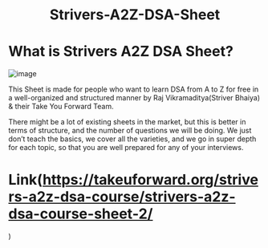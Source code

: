 <h1 align="center"> Strivers-A2Z-DSA-Sheet </h1>

# What is Strivers A2Z DSA Sheet?

![image](https://user-images.githubusercontent.com/108109935/198030893-e0c815ef-28fa-43df-8e8a-fc42243b59fa.png)

This Sheet is made for people who want to learn DSA from A to Z for free in a well-organized and structured manner by Raj Vikramaditya(Striver Bhaiya) & their Take You Forward Team.

There might be a lot of existing sheets in the market, but this is better in terms of structure, and the number of questions we will be doing. We just don’t teach the basics, we cover all the varieties, and we go in super depth for each topic, so that you are well prepared for any of your interviews.

# Link(https://takeuforward.org/strivers-a2z-dsa-course/strivers-a2z-dsa-course-sheet-2/
)




